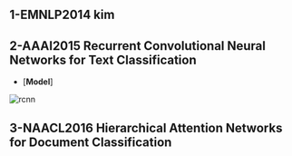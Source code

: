 
## 1-EMNLP2014 kim


## 2-AAAI2015 Recurrent Convolutional Neural Networks for Text Classification
- [**Model**]
<img src="figs/rcnn.jpg" title="rcnn">


## 3-NAACL2016 Hierarchical Attention Networks for Document Classification





